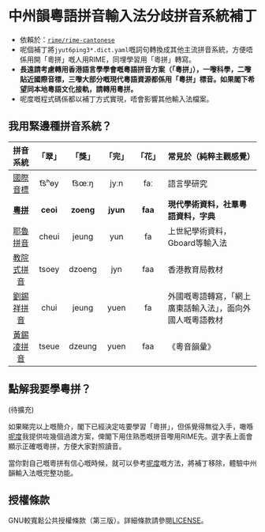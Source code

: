 # 中州韻粵語拼音輸入法分歧拼音系統補丁
* 依賴於：[`rime/rime-cantonese`](https://github.com/rime/rime-cantonese)
* 呢個補丁將`jyut6ping3*.dict.yaml`嘅詞句轉換成其他主流拼音系統，方便唔係用開「粵拼」嘅人用RIME，同埋學習用「粵拼」轉寫。
* **長遠請考慮轉用香港語言學學會嘅粵語拼音方案（「粵拼」），一嚟科學，二嚟貼近國際音標，三嚟大部分嘅現代粵語資源都係用「粵拼」標音。如果閣下希望同本地粵語文化接軌，請轉用粵拼。**
* 呢度嘅程式碼係都以補丁方式實現，唔會影響其他輸入法檔案。

## 我用緊邊種拼音系統？
拼音系統  | 「翠」| 「獎」 | 「完」 | 「花」 | 常見於（純粹主觀感覺）
 :-------------: | :-------------: | :--------: | :---: |:----: | -----
 [國際音標](https://zh.wikipedia.org/wiki/%E5%9C%8B%E9%9A%9B%E9%9F%B3%E6%A8%99) | t͡sʰɵy | t͡sœːŋ | jyːn | faː | 語言學研究
 [**粵拼**](https://zh.wikipedia.org/zh-hk/%E9%A6%99%E6%B8%AF%E8%AA%9E%E8%A8%80%E5%AD%B8%E5%AD%B8%E6%9C%83%E7%B2%B5%E8%AA%9E%E6%8B%BC%E9%9F%B3%E6%96%B9%E6%A1%88) | **ceoi** | **zoeng** | **jyun**| **faa** |**現代學術資料，社羣粵語資料，字典**
[耶魯拼音](https://zh.wikipedia.org/wiki/%E8%80%B6%E9%AD%AF%E6%8B%BC%E9%9F%B3#%E7%B2%A4%E8%AF%AD%E8%80%B6%E9%B2%81%E6%8B%BC%E9%9F%B3)|  cheui | jeung | yun | fa| 上世紀學術資料，Gboard等輸入法
[教院式拼音](https://zh.wikipedia.org/wiki/%E6%95%99%E8%82%B2%E5%AD%B8%E9%99%A2%E6%8B%BC%E9%9F%B3%E6%96%B9%E6%A1%88) | tsoey | dzoeng | jyn | faa| 香港教育局教材
[劉錫祥拼音](https://zh.wikipedia.org/wiki/%E5%8A%89%E9%8C%AB%E7%A5%A5%E6%8B%BC%E9%9F%B3)| chui| jeung| yuen | fa| 外國嘅粵語轉寫，「網上廣東話輸入法」，面向外國人嘅粵語教材
[黃錫凌拼音](https://zh.wikipedia.org/wiki/%E9%BB%83%E9%8C%AB%E5%87%8C%E7%BE%85%E9%A6%AC%E6%8B%BC%E9%9F%B3)|tseue|dzeung|yuen|faa|《粵音韻彙》

## 點解我要學粵拼？

(待擴充)

如果睇完以上嘅簡介，閣下已經決定咗要學習「粵拼」，但係覺得無從入手，噉喺[呢度](INSTRUCTIONS.md#安裝方法)我提供咗幾個過渡方案，俾閣下用住熟悉嘅拼音嚟用RIME先。選字表上面會顯示正確嘅粵拼，方便大家對照讀音。

當你對自己嘅粵拼有信心嘅時候，就可以參考[呢度](INSTRUCTIONS.md#解安裝方法)嘅方法，將補丁移除，體驗中州韻輸入法嘅完整功能。

## 授權條款
GNU較寬鬆公共授權條款（第三版）。詳細條款請參閱[LICENSE](LICENSE)。

